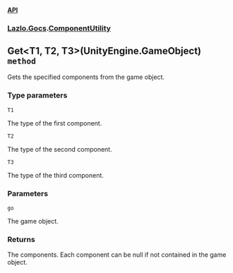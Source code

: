 #### [API](./API.md 'API')
### [Lazlo.Gocs](./API.md#Lazlo-Gocs 'Lazlo.Gocs').[ComponentUtility](./Lazlo-Gocs-ComponentUtility.md 'Lazlo.Gocs.ComponentUtility')
## Get&lt;T1, T2, T3&gt;(UnityEngine.GameObject) `method`
Gets the specified components from the game object.
### Type parameters

<a name='Lazlo-Gocs-ComponentUtility-Get-T1-_T2-_T3-(UnityEngine-GameObject)-T1'></a>
`T1`

The type of the first component.

<a name='Lazlo-Gocs-ComponentUtility-Get-T1-_T2-_T3-(UnityEngine-GameObject)-T2'></a>
`T2`

The type of the second component.

<a name='Lazlo-Gocs-ComponentUtility-Get-T1-_T2-_T3-(UnityEngine-GameObject)-T3'></a>
`T3`

The type of the third component.
### Parameters

<a name='Lazlo-Gocs-ComponentUtility-Get-T1-_T2-_T3-(UnityEngine-GameObject)-go'></a>
`go`

The game object.
### Returns
The components. Each component can be null if not contained in the game object.
